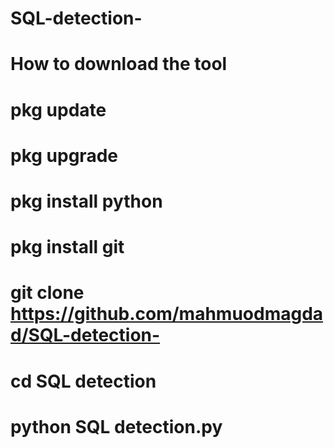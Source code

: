 # SQL-detection-
# How to download the tool 
# pkg update 
# pkg upgrade 
# pkg install python 
# pkg install git 
# git clone https://github.com/mahmuodmagdad/SQL-detection-
# cd SQL detection 
# python SQL detection.py
